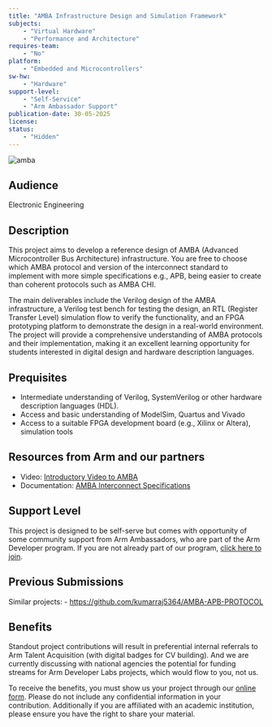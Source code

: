 ```yaml
---
title: "AMBA Infrastructure Design and Simulation Framework"
subjects:
    - "Virtual Hardware"
    - "Performance and Architecture"
requires-team:
    - "No"
platform:
    - "Embedded and Microcontrollers"
sw-hw:
    - "Hardware"
support-level: 
    - "Self-Service"
    - "Arm Ambassador Support"
publication-date: 30-05-2025
license:
status:
    - "Hidden"
---
```


![amba](./images/AMBA.avif)

## Audience
Electronic Engineering

## Description
This project aims to develop a reference design of AMBA (Advanced Microcontroller Bus Architecture) infrastructure. You are free to choose which AMBA protocol and version of the interconnect standard to implement with more simple specifications e.g., APB, being easier to create than coherent protocols such as AMBA CHI. 

The main deliverables include the Verilog design of the AMBA infrastructure, a Verilog test bench for testing the design, an RTL (Register Transfer Level) simulation flow to verify the functionality, and an FPGA prototyping platform to demonstrate the design in a real-world environment. The project will provide a comprehensive understanding of AMBA protocols and their implementation, making it an excellent learning opportunity for students interested in digital design and hardware description languages.

## Prequisites

- Intermediate understanding of Verilog, SystemVerilog or other hardware description languages (HDL).
- Access and basic understanding of ModelSim, Quartus and Vivado
- Access to a suitable FPGA development board (e.g., Xilinx or Altera), simulation tools

## Resources from Arm and our partners


- Video: [Introductory Video to AMBA](https://www.youtube.com/watch?v=zayyWwSxyW4)
- Documentation: [AMBA Interconnect Specifications](https://www.arm.com/architecture/system-architectures/amba/amba-specifications)

## Support Level

This project is designed to be self-serve but comes with opportunity of some community support from Arm Ambassadors, who are part of the Arm Developer program. If you are not already part of our program, [click here to join](https://www.arm.com/resources/developer-program?#register).

## Previous Submissions

Similar projects:
    - https://github.com/kumarraj5364/AMBA-APB-PROTOCOL 

## Benefits 

Standout project contributions will result in preferential internal referrals to Arm Talent Acquisition (with digital badges for CV building).  And we are currently discussing with national agencies the potential for funding streams for Arm Developer Labs projects, which would flow to you, not us.

To receive the benefits, you must show us your project through our [online form](https://forms.office.com/e/VZnJQLeRhD). Please do not include any confidential information in your contribution. Additionally if you are affiliated with an academic institution, please ensure you have the right to share your material.